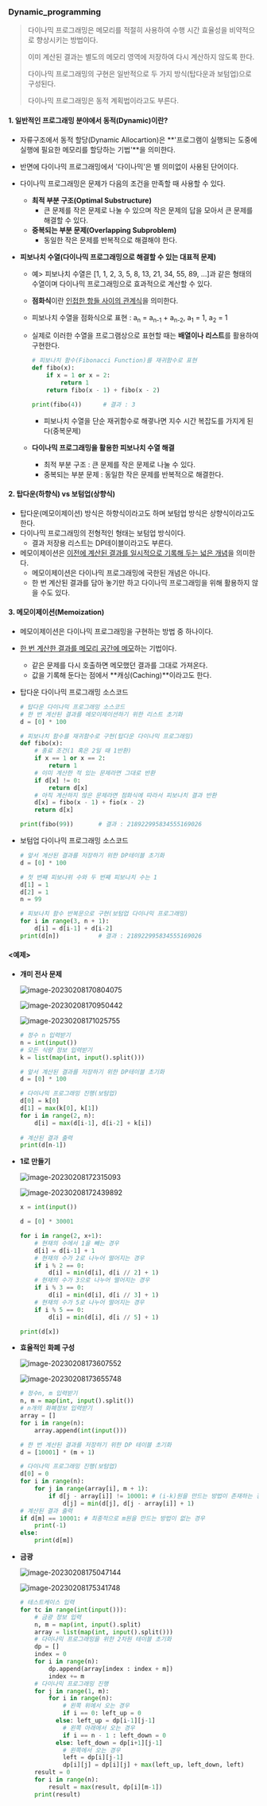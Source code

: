 ### Dynamic_programming

> 다이나믹 프로그래밍은 메모리를 적절히 사용하여 수행 시간 효율성을 비약적으로 향상시키는 방법이다.
>
> 이미 계산된 결과는 별도의 메모리 영역에 저장하여 다시 계산하지 않도록 한다.
>
> 다이나믹 프로그래밍의 구현은 일반적으로 두 가지 방식(탑다운과 보텀업)으로 구성된다.
>
> 다이나믹 프로그래밍은 동적 계획법이라고도 부른다.

#### 1. 일반적인 프로그래밍 분야에서 동적(Dynamic)이란?

- 자류구조에서 동적 할당(Dynamic Allocartion)은 **'프로그램이 실행되는 도중에 실행에 필요한 메모리를 할당하는 기법'**을 의미한다.

- 반면에 다이나믹 프로그래밍에서 '다이나믹'은 별 의미없이 사용된 단어이다.

- 다이나믹 프로그래밍은 문제가 다음의 조건을 만족할 때 사용할 수 있다.

  - **최적 부분 구조(Optimal Substructure)**
    - 큰 문제를 작은 문제로 나눌 수 있으며 작은 문제의 답을 모아서 큰 문제를 해결할 수 있다.
  - **중복되는 부분 문제(Overlapping Subproblem)**
    - 동일한 작은 문제를 반복적으로 해결해야 한다.

- **피보나치 수열(다이나믹 프로그래밍으로 해결할 수 있는 대표적 문제)**

  - 예> 피보나치 수열은 [1, 1, 2, 3, 5, 8, 13, 21, 34, 55, 89, ...]과 같은 형태의 수열이며 다이나믹 프로그래밍으로 효과적으로 계산할 수 있다.

  - **점화식**이란 <u>인접한 항들 사이의 관계식</u>을 의미한다. 

  - 피보나치 수열을 점화식으로 표현 : a<sub>n</sub> = a<sub>n-1</sub> + a<sub>n-2</sub>, a<sub>1</sub> = 1, a<sub>2</sub> = 1

  - 실제로 이러한 수열을 프로그램상으로 표현할 때는 **배열이나 리스트**를 활용하여 구현한다.

    ```python
    # 피보나치 함수(Fibonacci Function)를 재귀함수로 표현
    def fibo(x):
        if x = 1 or x = 2:
            return 1
        return fibo(x - 1) + fibo(x - 2)
    
    print(fibo(4))		# 결과 : 3
    ```

    - 피보나치 수열을 단순 재귀함수로 해곃나면 지수 시간 복잡도를 가지게 된다(중복문제)		

  - **다이나믹 프로그래밍을 활용한 피보나치 수열 해결**

    - 최적 부분 구조 : 큰 문제를 작은 문제로 나눌 수 있다.
    - 중복되는 부분 문제 : 동일한 작은 문제를 반복적으로 해결한다.

#### 2. 탑다운(하향식) vs 보텀업(상향식)

- 탑다운(메모이제이션) 방식은 하향식이라고도 하며 보텀업 방식은 상향식이라고도 한다.
- 다이나믹 프로그래밍의 전형적인 형태는 보텀업 방식이다.
  - 결과 저장용 리스트는 DP테이블이라고도 부른다.
- 메모이제이션은 <u>이전에 계산된 결과를 일시적으로 기록해 두는 넓은 개념</u>을 의미한다.
  - 메모이제이션은 다이나믹 프로그래밍에 국한된 개념은 아니다.
  - 한 번 계산된 결과를 담아 놓기만 하고 다이나믹 프로그래밍을 위해 활용하지 않을 수도 있다.

#### 3. 메모이제이션(Memoization)

- 메모이제이션은 다이나믹 프로그래밍을 구현하는 방법 중 하나이다.

- <u>한 번 계산한 결과를 메모리 공간에 메모</u>하는 기법이다.

  - 같은 문제를 다시 호출하면 메모했던 결과를 그대로 가져온다.
  - 값을 기록해 둔다는 점에서 **캐싱(Caching)**이라고도 한다.

- 탑다운 다이나믹 프로그래밍 소스코드

  ```python
  # 탑다운 다이나믹 프로그래밍 소스코드
  # 한 번 계산된 결과를 메모이제이션하기 위한 리스트 초기화
  d = [0] * 100
  
  # 피보나치 함수를 재귀함수로 구현(탑다운 다이나믹 프로그래밍)
  def fibo(x):
      # 종료 조건(1 혹은 2일 때 1반환)
      if x == 1 or x == 2:
          return 1
      # 이미 계산한 적 있는 문제라면 그대로 반환
      if d[x] != 0:
          return d[x]
      # 아직 계산하지 않은 문제라면 점화식에 따라서 피보나치 결과 반환
      d[x] = fibo(x - 1) + fio(x - 2)
      return d[x]
  
  print(fibo(99))		# 결과 : 218922995834555169026
  ```

- 보텀업 다이나믹 프로그래밍 소스코드

  ```python
  # 앞서 계산된 결과를 저장하기 위한 DP테이블 초기화
  d = [0] * 100
  
  # 첫 번째 피보나위 수와 두 번째 피보나치 수는 1
  d[1] = 1
  d[2] = 1
  n = 99
  
  # 피보나치 함수 반복문으로 구현(보텀업 다이나믹 프로그래밍)
  for i in range(3, n + 1):
      d[i] = d[i-1] + d[i-2]
  print(d[n])			# 결과 : 218922995834555169026
  ```

#### <예제>

- **개미 전사 문제**

  ![image-20230208170804075](Dynamic_programming.assets/image-20230208170804075.png)

  ![image-20230208170950442](Dynamic_programming.assets/image-20230208170950442.png)

  ![image-20230208171025755](Dynamic_programming.assets/image-20230208171025755.png)

  ```python
  # 정수 n 입력받기
  n = int(input())
  # 모든 식량 정보 입력받기
  k = list(map(int, input().split()))
  
  # 앞서 계산된 결과를 저장하기 위한 DP테이블 초기화
  d = [0] * 100
  
  # 다이나믹 프로그래밍 진행(보텀업)
  d[0] = k[0]
  d[1] = max(k[0], k[1])
  for i in range(2, n):
      d[i] = max(d[i-1], d[i-2] + k[i])
      
  # 계산된 결과 출력
  print(d[n-1])
  
  ```

- **1로 만들기**

  ![image-20230208172315093](Dynamic_programming.assets/image-20230208172315093.png)

  ![image-20230208172439892](Dynamic_programming.assets/image-20230208172439892.png)

  ```python
  x = int(input())
  
  d = [0] * 30001
  
  for i in range(2, x+1):
      # 현재의 수에서 1을 빼는 경우
      d[i] = d[i-1] + 1
      # 현재의 수가 2로 나누어 떨어지는 경우
      if i % 2 == 0:
          d[i] = min(d[i], d[i // 2] + 1)
      # 현재의 수가 3으로 나누어 떨어지는 경우
      if i % 3 == 0:
          d[i] = min(d[i], d[i // 3] + 1)
      # 현재의 수가 5로 나누어 떨어지는 경우
      if i % 5 == 0:
          d[i] = min(d[i], d[i // 5] + 1)
  
  print(d[x])
  ```

- **효율적인 화폐 구성**

  ![image-20230208173607552](Dynamic_programming.assets/image-20230208173607552.png)

  ![image-20230208173655748](Dynamic_programming.assets/image-20230208173655748.png)

  ```python
  # 정수n, m 입력받기
  n, m = map(int, input().split())
  # n개의 화폐정보 입력받기
  array = []
  for i in range(n):
      array.append(int(input()))
  
  # 한 번 계산된 결과를 저장하기 위한 DP 테이블 초기화
  d = [10001] * (m + 1)
  
  # 다이나믹 프로그래밍 진행(보텀업)
  d[0] = 0
  for i in range(n):
      for j in range(array[i], m + 1):
          if d[j - array[i]] != 10001: # (i-k)원을 만드는 방법이 존재하는 경우
              d[j] = min(d[j], d[j - array[i]] + 1)
  # 계산된 결과 출력
  if d[m] == 10001:	# 최종적으로 m원을 만드는 방법이 없는 경우
      print(-1)
  else:
      print(d[m])
  ```

- **금광**

  ![image-20230208175047144](Dynamic_programming.assets/image-20230208175047144.png)

  ![image-20230208175341748](Dynamic_programming.assets/image-20230208175341748.png)

  ```python
  # 테스트케이스 입력
  for tc in range(int(input())):
      # 금광 정보 입력
      n, m = map(int, input().split)
      array = list(map(int, input().split()))
      # 다이나믹 프로그래밍을 위한 2차원 테이블 초기화
      dp = []
      index = 0
      for i in range(n):
          dp.append(array[index : index + m])
          index += m
      # 다이나믹 프로그래밍 진행
      for j in range(1, m):
          for i in range(n):
              # 왼쪽 위에서 오는 경우
              if i == 0: left_up = 0
          	else: left_up = dp[i-1][j-1]
              # 왼쪽 아래에서 오는 경우
              if i == n - 1 : left_down = 0
          	else: left_down = dp[i+1][j-1]
              # 왼쪽에서 오는 경우
              left = dp[i][j-1]
              dp[i][j] = dp[i][j] + max(left_up, left_down, left)
      result = 0
      for i in range(n):
          result = max(result, dp[i][m-1])
      print(result)
  ```

  

  
